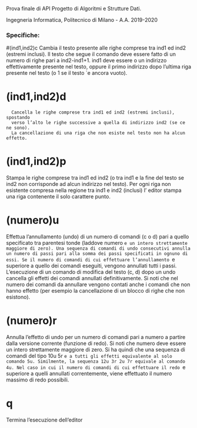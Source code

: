 Prova finale di API
Progetto di Algoritmi e Strutture Dati.

Ingegneria Informatica, Politecnico di Milano - A.A. 2019-2020

### Specifiche:
#(ind1,ind2)c
      Cambia il testo presente alle righe comprese tra ind1 ed ind2 (estremi
      inclusi). Il testo che segue il comando deve essere fatto di un numero di
      righe pari a ind2-ind1+1. ind1 deve essere o un indirizzo effettivamente
      presente nel testo, oppure il primo indirizzo dopo l’ultima riga presente
      nel testo (o 1 se il testo `e ancora vuoto).
# (ind1,ind2)d
      Cancella le righe comprese tra ind1 ed ind2 (estremi inclusi), spostando
      verso l’alto le righe successive a quella di indirizzo ind2 (se ce ne sono).
      La cancellazione di una riga che non esiste nel testo non ha alcun effetto.
# (ind1,ind2)p
Stampa le righe comprese tra ind1 ed ind2 (o tra ind1 e la fine del testo
se ind2 non corrisponde ad alcun indirizzo nel testo). Per ogni riga non
esistente compresa nella regione tra ind1 e ind2 (inclusi) l’ editor stampa
una riga contenente il solo carattere punto.
# (numero)u
Effettua l’annullamento (undo) di un numero di comandi (c o d) pari a
quello specificato tra parentesi tonde (laddove numero `e un intero strettamente maggiore di zero). Una sequenza di comandi di undo consecutivi
annulla un numero di passi pari alla somma dei passi specificati in ognuno di essi. Se il numero di comandi di cui effettuare l’annullamento `e
superiore a quello dei comandi eseguiti, vengono annullati tutti i passi.
L’esecuzione di un comando di modifica del testo (c, d) dopo un undo
cancella gli effetti dei comandi annullati definitivamente. Si noti che nel
numero dei comandi da annullare vengono contati anche i comandi che
non hanno effetto (per esempio la cancellazione di un blocco di righe che
non esistono).
# (numero)r
Annulla l’effetto di undo per un numero di comandi pari a numero a partire
dalla versione corrente (funzione di redo). Si noti che numero deve essere
un intero strettamente maggiore di zero. Si ha quindi che una sequenza
di comandi del tipo
10u
5r
`e a tutti gli effetti equivalente al solo comando 5u. Similmente, la sequenza
12u
3r
2u
7r
equivale al comando 4u. Nel caso in cui il numero di comandi di cui effettuare il redo `e superiore a quelli annullati correntemente, viene effettuato
il numero massimo di redo possibili.
# q
Termina l’esecuzione dell’editor
